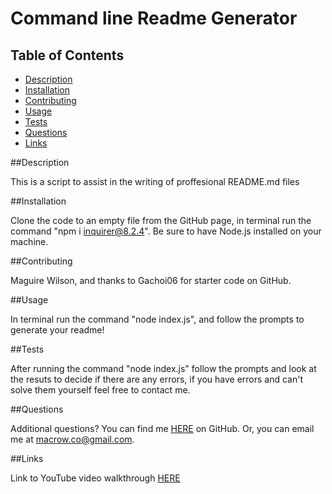 # Command line Readme Generator

## Table of Contents

- [Description](#description)
- [Installation](#installation)
- [Contributing](#contributing)
- [Usage](#usage)
- [Tests](#tests)
- [Questions](#questions)
- [Links](#links)

##Description

This is a script to assist in the writing of proffesional README.md files

##Installation

Clone the code to an empty file from the GitHub page, in terminal run the command "npm i inquirer@8.2.4". Be sure to have Node.js installed on your machine.

##Contributing

Maguire Wilson, and thanks to Gachoi06 for starter code on GitHub.

##Usage

In terminal run the command "node index.js", and follow the prompts to generate your readme!

##Tests

After running the command "node index.js" follow the prompts and look at the resuts to decide if there are any errors, if you have errors and can't solve them yourself feel free to contact me.

##Questions

Additional questions?
You can find me [HERE](https://github.com/MacroWil) on GitHub.
Or, you can email me at macrow.co@gmail.com.

##Links

Link to YouTube video walkthrough [HERE](https://www.youtube.com/watch?v=OlKQOsCZVZ0)
